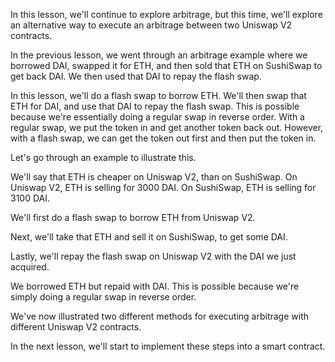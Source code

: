In this lesson, we'll continue to explore arbitrage, but this time, we'll explore an alternative way to execute an arbitrage between two Uniswap V2 contracts.

In the previous lesson, we went through an arbitrage example where we borrowed DAI, swapped it for ETH, and then sold that ETH on SushiSwap to get back DAI. We then used that DAI to repay the flash swap.

In this lesson, we'll do a flash swap to borrow ETH. We'll then swap that ETH for DAI, and use that DAI to repay the flash swap. This is possible because we're essentially doing a regular swap in reverse order. With a regular swap, we put the token in and get another token back out. However, with a flash swap, we can get the token out first and then put the token in.

Let's go through an example to illustrate this.

We'll say that ETH is cheaper on Uniswap V2, than on SushiSwap. On Uniswap V2, ETH is selling for 3000 DAI. On SushiSwap, ETH is selling for 3100 DAI.

We'll first do a flash swap to borrow ETH from Uniswap V2.

Next, we'll take that ETH and sell it on SushiSwap, to get some DAI.

Lastly, we'll repay the flash swap on Uniswap V2 with the DAI we just acquired.

We borrowed ETH but repaid with DAI. This is possible because we're simply doing a regular swap in reverse order.

We've now illustrated two different methods for executing arbitrage with different Uniswap V2 contracts.

In the next lesson, we'll start to implement these steps into a smart contract.
